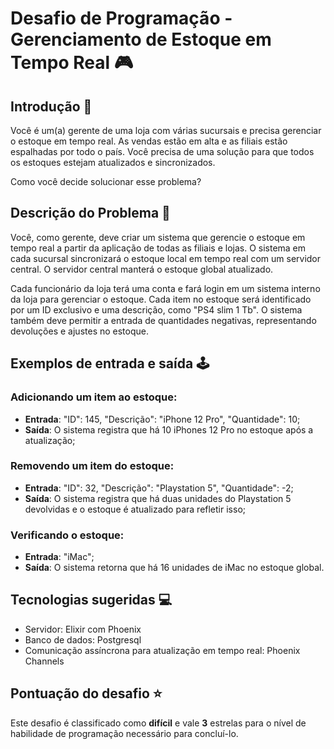# Desafio de Programação - Gerenciamento de Estoque em Tempo Real 🎮

## Introdução 👋
Você é um(a) gerente de uma loja com várias sucursais e precisa gerenciar o estoque em tempo real. As vendas estão em alta e as filiais estão espalhadas por todo o país. Você precisa de uma solução para que todos os estoques estejam atualizados e sincronizados. 

Como você decide solucionar esse problema?

## Descrição do Problema 🧐

Você, como gerente, deve criar um sistema que gerencie o estoque em tempo real a partir da aplicação de todas as filiais e lojas. O sistema em cada sucursal sincronizará o estoque local em tempo real com um servidor central. O servidor central manterá o estoque global atualizado. 

Cada funcionário da loja terá uma conta e fará login em um sistema interno da loja para gerenciar o estoque. Cada item no estoque será identificado por um ID exclusivo e uma descrição, como "PS4 slim 1 Tb". O sistema também deve permitir a entrada de quantidades negativas, representando devoluções e ajustes no estoque. 

## Exemplos de entrada e saída 🕹

### Adicionando um item ao estoque:
- **Entrada**: "ID": 145, "Descrição": "iPhone 12 Pro", "Quantidade": 10;
- **Saída**: O sistema registra que há 10 iPhones 12 Pro no estoque após a atualização;

### Removendo um item do estoque:
- **Entrada**: "ID": 32, "Descrição": "Playstation 5", "Quantidade": -2;
- **Saída**: O sistema registra que há duas unidades do Playstation 5 devolvidas e o estoque é atualizado para refletir isso;

### Verificando o estoque:
- **Entrada**: "iMac";
- **Saída**: O sistema retorna que há 16 unidades de iMac no estoque global.

## Tecnologias sugeridas 💻

- Servidor: Elixir com Phoenix
- Banco de dados: Postgresql
- Comunicação assíncrona para atualização em tempo real: Phoenix Channels

## Pontuação do desafio ⭐

Este desafio é classificado como **difícil** e vale **3** estrelas para o nível de habilidade de programação necessário para concluí-lo.